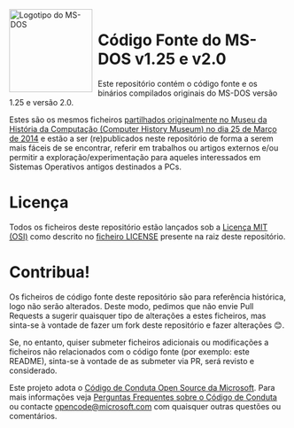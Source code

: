 <img width="150" height="150" align="left" style="float: left; margin: 0 10px 0 0;" alt="Logotipo do MS-DOS" src="https://github.com/Microsoft/MS-DOS/blob/master/msdos-logo.png">   

# Código Fonte do MS-DOS v1.25 e v2.0
Este repositório contém o código fonte e os binários compilados originais do MS-DOS versão 1.25 e versão 2.0.

Estes são os mesmos ficheiros [partilhados originalmente no Museu da História da Computação (Computer History Museum) no dia 25 de Março de 2014](http://www.computerhistory.org/atchm/microsoft-ms-dos-early-source-code/) e estão a ser (re)publicados neste repositório de forma a serem mais fáceis de se encontrar, referir em trabalhos ou artigos externos e/ou permitir a exploração/experimentação para aqueles interessados em Sistemas Operativos antigos destinados a PCs.

# Licença
Todos os ficheiros deste repositório estão lançados sob a [Licença MIT (OSI)](https://pt.wikipedia.org/wiki/Licen%C3%A7a_MIT) como descrito no [ficheiro LICENSE](https://github.com/Microsoft/MS-DOS/blob/master/LICENSE.md) presente na raiz deste repositório.

# Contribua!
Os ficheiros de código fonte deste repositório são para referência histórica, logo não serão alterados. Deste modo, pedimos que não envie Pull Requests a sugerir quaisquer tipo de alterações a estes ficheiros, mas sinta-se à vontade de fazer um fork deste repositório e fazer alterações 😊.

Se, no entanto, quiser submeter ficheiros adicionais ou modificações a ficheiros não relacionados com o código fonte (por exemplo: este README), sinta-se à vontade de as submeter via PR, será revisto e considerado.

Este projeto adota o [Código de Conduta Open Source da Microsoft](https://opensource.microsoft.com/codeofconduct/). Para mais informações veja [Perguntas Frequentes sobre o Código de Conduta](https://opensource.microsoft.com/codeofconduct/faq/) ou contacte [opencode@microsoft.com](mailto:opencode@microsoft.com) com quaisquer outras questões ou comentários.
